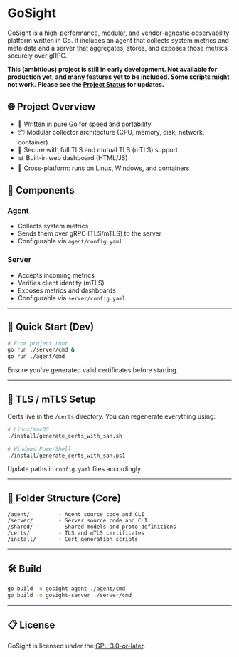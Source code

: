 # GoSight

GoSight is a high-performance, modular, and vendor-agnostic observability platform written in Go. It includes an agent that collects system metrics and meta data and a server that aggregates, stores, and exposes those metrics securely over gRPC.

**This (ambitious) project is still in early development. Not available for production yet, and many features yet to be included. Some scripts might not work. Please see the [Project Status](https://github.com/aaronlmathis/gosight/blob/main/PROJECT_STATUS.md) for updates.**

## 🌐 Project Overview

- 🔧 Written in pure Go for speed and portability
- 📦 Modular collector architecture (CPU, memory, disk, network, container)
- 🔐 Secure with full TLS and mutual TLS (mTLS) support
- 📊 Built-in web dashboard (HTML/JS)
- 🧰 Cross-platform: runs on Linux, Windows, and containers

## 🧪 Components

### Agent
- Collects system metrics
- Sends them over gRPC (TLS/mTLS) to the server
- Configurable via `agent/config.yaml`

### Server
- Accepts incoming metrics
- Verifies client identity (mTLS)
- Exposes metrics and dashboards
- Configurable via `server/config.yaml`

---

## 🚀 Quick Start (Dev)

```bash
# From project root
go run ./server/cmd &
go run ./agent/cmd
```

Ensure you’ve generated valid certificates before starting.

---

## 🔐 TLS / mTLS Setup

Certs live in the `/certs` directory. You can regenerate everything using:

```bash
# Linux/macOS
./install/generate_certs_with_san.sh

# Windows PowerShell
./install/generate_certs_with_san.ps1
```

Update paths in `config.yaml` files accordingly.

---

## 📂 Folder Structure (Core)

```
/agent/         - Agent source code and CLI
/server/        - Server source code and CLI
/shared/        - Shared models and proto definitions
/certs/         - TLS and mTLS certificates
/install/       - Cert generation scripts
```

---

## 🛠 Build

```bash
go build -o gosight-agent ./agent/cmd
go build -o gosight-server ./server/cmd
```

---

## 📋 License

GoSight is licensed under the [GPL-3.0-or-later](https://www.gnu.org/licenses/gpl-3.0.html).
